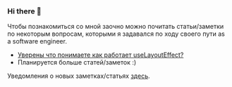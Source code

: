 ### Hi there 👋

Чтобы познакомиться со мной заочно можно почитать статьи/заметки по некоторым вопросам, которыми я задавался по ходу своего пути as a software engineer.

- [Уверены что понимаете как работает useLayoutEffect?](https://gist.github.com/kinda-neat/1d65872a5d2c2bf257bbc61c113039a7)
- Планируется больше статей/заметок :)

Уведомления о новых заметках/статьях [здесь](https://t.me/kinda_neat_sharing).
